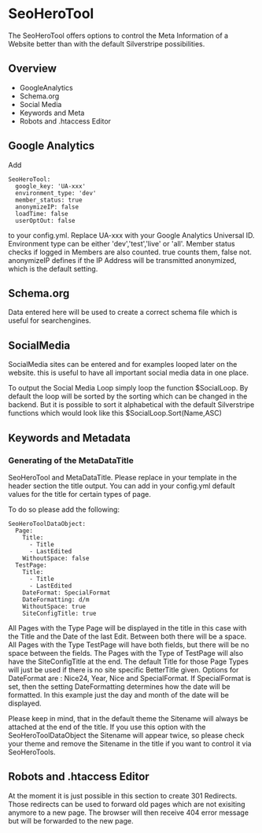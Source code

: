 # SeoHeroTool

The SeoHeroTool offers options to control the Meta Information of a Website better than with the default Silverstripe possibilities.

## Overview
 - GoogleAnalytics
 - Schema.org
 - Social Media
 - Keywords and Meta
 - Robots and .htaccess Editor

## Google Analytics

Add
```
SeoHeroTool:
  google_key: 'UA-xxx'
  environment_type: 'dev'
  member_status: true
  anonymizeIP: false
  loadTime: false
  userOptOut: false
```
to your config.yml. Replace UA-xxx with your Google Analytics Universal ID.
Environment type can be either 'dev','test','live' or 'all'.
Member status checks if logged in Members are also counted. true counts them,
false not.
anonymizeIP defines if the IP Address will be transmitted anonymized, which is
the default setting.

## Schema.org

Data entered here will be used to create a correct schema file which is useful for searchengines.

## SocialMedia

SocialMedia sites can be entered and for examples looped later on the website. this is useful to have all important social media data in one place.

To output the Social Media Loop simply loop the function $SocialLoop.
By default the loop will be sorted by the sorting which can be changed in the backend. But it is possible to sort it alphabetical with the default
Silverstripe functions which would look like this $SocialLoop.Sort(Name,ASC)

## Keywords and Metadata

### Generating of the MetaDataTitle

SeoHeroTool and MetaDataTitle.
Please replace in your template in the header section the title output.
You can add in your config.yml default values for the title for certain types of page.

To do so please add the following:
```
SeoHeroToolDataObject:
  Page:
    Title:
      - Title
      - LastEdited
    WithoutSpace: false
  TestPage:
    Title:
      - Title
      - LastEdited
    DateFormat: SpecialFormat
    DateFormatting: d/m
    WithoutSpace: true
    SiteConfigTitle: true
```
All Pages with the Type Page will be displayed in the title in this case with
the Title and the Date of the last Edit. Between both there will be a space.
All Pages with the Type TestPage will have both fields, but there will be no
space between the fields. The Pages with the Type of TestPage will also have the
SiteConfigTitle at the end.
The default Title for those Page Types will just be used if there is no site
specific BetterTitle given.
Options for DateFormat are : Nice24, Year, Nice and SpecialFormat.
If SpecialFormat is set, then the setting DateFormatting determines how the
date will be formatted. In this example just the day and month of the date will be
displayed.

Please keep in mind, that in the default theme the Sitename will always be attached at the end of the title.
If you use this option with the SeoHeroToolDataObject the Sitename will appear twice, so please check your
theme and remove the Sitename in the title if you want to control it via SeoHeroTools.

## Robots and .htaccess Editor

At the moment it is just possible in this section to create 301 Redirects. Those redirects can be used to
forward old pages which are not exisiting anymore to a new page. The browser will then receive 404 error message but
will be forwarded to the new page.
